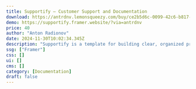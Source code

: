 ```yaml
---
title: Supportify — Customer Support and Documentation
download: https://antrdnv.lemonsqueezy.com/buy/ce2b5d6c-0099-42c6-b817-e0c2d2b2532f
demo: https://supportify.framer.website/?via=antrdnv
price: 40
author: "Anton Radionov"
date: 2024-11-30T10:02:34.345Z
description: "Supportify is a template for building clear, organized product documentation or customer support pages. Simplify how you assist your customers, reduce support queries, and help users find answers quickly, improving their experience and satisfaction."
ssg: ["Framer"]
css: []
ui: []
cms: []
category: [Documentation]
draft: false
---
```


